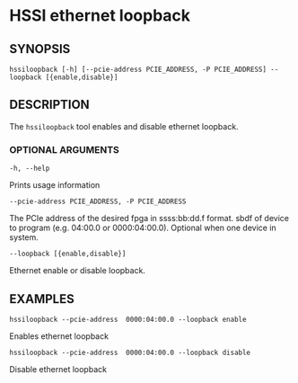 # HSSI ethernet loopback #

## SYNOPSIS ##
```console
hssiloopback [-h] [--pcie-address PCIE_ADDRESS, -P PCIE_ADDRESS] --loopback [{enable,disable}]
```

## DESCRIPTION ##
The ```hssiloopback```  tool enables and disable ethernet loopback.


### OPTIONAL ARGUMENTS ##

`-h, --help`

  Prints usage information

`--pcie-address PCIE_ADDRESS, -P PCIE_ADDRESS`

  The PCIe address of the desired fpga  in ssss:bb:dd.f format. sbdf of device to program (e.g. 04:00.0 or 0000:04:00.0). Optional when one device in system.


`--loopback [{enable,disable}]`

  Ethernet enable or disable loopback.
  
## EXAMPLES ##

`hssiloopback --pcie-address  0000:04:00.0 --loopback enable`

  Enables ethernet loopback
 
 
 `hssiloopback --pcie-address  0000:04:00.0 --loopback disable`

  Disable ethernet loopback
